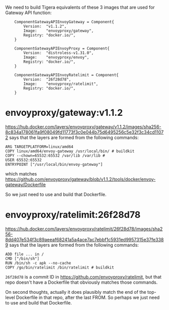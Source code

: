 We need to build Tigera equivalents of these 3 images that are used for Gateway
API function:

```
	ComponentGatewayAPIEnvoyGateway = Component{
		Version:  "v1.1.2",
		Image:    "envoyproxy/gateway",
		Registry: "docker.io/",
	}

	ComponentGatewayAPIEnvoyProxy = Component{
		Version:  "distroless-v1.31.0",
		Image:    "envoyproxy/envoy",
		Registry: "docker.io/",
	}

	ComponentGatewayAPIEnvoyRatelimit = Component{
		Version:  "26f28d78",
		Image:    "envoyproxy/ratelimit",
		Registry: "docker.io/",
	}
```

# envoyproxy/gateway:v1.1.2

https://hub.docker.com/layers/envoyproxy/gateway/v1.1.2/images/sha256-8c834a178061fa9f08049fd11773f3c0e044b75d6495256c5e32f3c34cd11072
says that the layers are formed from the following commands:

```
ARG TARGETPLATFORM=linux/amd64
COPY linux/amd64/envoy-gateway /usr/local/bin/ # buildkit
COPY --chown=65532:65532 /var/lib /var/lib #
USER 65532:65532
ENTRYPOINT ["/usr/local/bin/envoy-gateway"]
```

which matches https://github.com/envoyproxy/gateway/blob/v1.1.2/tools/docker/envoy-gateway/Dockerfile

So we just need to use and build that Dockerfile.

# envoyproxy/ratelimit:26f28d78

https://hub.docker.com/layers/envoyproxy/ratelimit/26f28d78/images/sha256-8dd407e534f3c89aeeaf68241a5a4ace7ac7ebbf1c5931ed9957315e37fe3389
says that the layers are formed from the following commands:

```
ADD file ... in /
CMD ["/bin/sh"]
RUN /bin/sh -c apk --no-cache
COPY /go/bin/ratelimit /bin/ratelimit # buildkit
```

`26f28d78` is a commit ID in https://github.com/envoyproxy/ratelimit, but that
repo doesn't have a Dockerfile that obviously matches those commands.

On second thoughts, actually it does plausibly match the end of the top-level
Dockerfile in that repo, after the last FROM.  So perhaps we just need to use
and build that Dockerfile.
